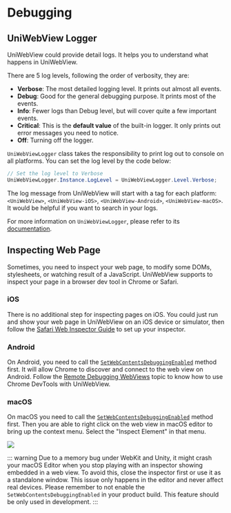 # Debugging

## UniWebView Logger

UniWebView could provide detail logs. It helps you to understand what happens in UniWebView.

There are 5 log levels, following the order of verbosity, they are:

- **Verbose**: The most detailed logging level. It prints out almost all events.
- **Debug**: Good for the general debugging purpose. It prints most of the events.
- **Info**: Fewer logs than Debug level, but will cover quite a few important events.
- **Critical**: This is the **default value** of the built-in logger. It only prints out error messages you need to notice.
- **Off**: Turning off the logger.

`UniWebViewLogger` class takes the responsibility to print log out to console on all platforms. You can set the log level by the code below:

```csharp
// Set the log level to Verbose
UniWebViewLogger.Instance.LogLevel = UniWebViewLogger.Level.Verbose;
```

The log message from UniWebView will start with a tag for each platform: `<UniWebView>`, `<UniWebView-iOS>`, `<UniWebView-Android>`, `<UniWebView-macOS>`. It would be helpful if you want to search in your logs.

For more information on `UniWebViewLogger`, please refer to its [documentation](../api/uniwebviewlogger.md).

## Inspecting Web Page

Sometimes, you need to inspect your web page, to modify some DOMs, stylesheets, or watching result of a JavaScript. UniWebView supports to inspect your page in a browser dev tool in Chrome or Safari.

### iOS

There is no additional step for inspecting pages on iOS. You could just run and show your web page in UniWebView on an iOS device or simulator, then follow the [Safari Web Inspector Guide](https://developer.apple.com/library/content/documentation/AppleApplications/Conceptual/Safari_Developer_Guide/GettingStarted/GettingStarted.html) to set up your inspector.

### Android

On Android, you need to call the [`SetWebContentsDebuggingEnabled`](/api/#setwebcontentsdebuggingenabled) method first. It will allow Chrome to discover and connect to the web view on Android. Follow the [Remote Debugging WebViews](https://developer.chrome.com/docs/devtools/remote-debugging/webviews/) topic to know how to use Chrome DevTools with UniWebView.

### macOS

On macOS you need to call the [`SetWebContentsDebuggingEnabled`](/api/#setwebcontentsdebuggingenabled) method first. Then you are able to right click on the web view in macOS editor to bring up the context menu. Select the "Inspect Element" in that menu.

![](/images/editor-inspector.png)

::: warning
Due to a memory bug under WebKit and Unity, it might crash your macOS Editor when you stop playing with an inspector showing embedded in a web view. To avoid this, close the inspector first or use it as a standalone window. This issue only happens in the editor and never affect real devices. Please remember to not enable the `SetWebContentsDebuggingEnabled` in your product build. This feature should be only used in development.
:::
